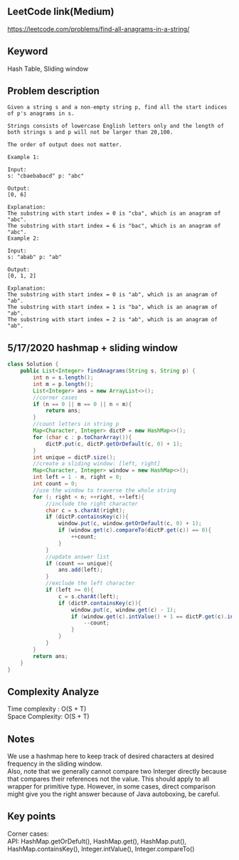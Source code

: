 ## LeetCode link(Medium)
https://leetcode.com/problems/find-all-anagrams-in-a-string/

## Keyword
Hash Table, Sliding window

## Problem description
```
Given a string s and a non-empty string p, find all the start indices of p's anagrams in s.

Strings consists of lowercase English letters only and the length of both strings s and p will not be larger than 20,100.

The order of output does not matter.

Example 1:

Input:
s: "cbaebabacd" p: "abc"

Output:
[0, 6]

Explanation:
The substring with start index = 0 is "cba", which is an anagram of "abc".
The substring with start index = 6 is "bac", which is an anagram of "abc".
Example 2:

Input:
s: "abab" p: "ab"

Output:
[0, 1, 2]

Explanation:
The substring with start index = 0 is "ab", which is an anagram of "ab".
The substring with start index = 1 is "ba", which is an anagram of "ab".
The substring with start index = 2 is "ab", which is an anagram of "ab".
```
## 5/17/2020 hashmap + sliding window

```java
class Solution {
    public List<Integer> findAnagrams(String s, String p) {
        int n = s.length();
        int m = p.length();
        List<Integer> ans = new ArrayList<>();
        //corner cases
        if (n == 0 || m == 0 || n < m){
            return ans;
        }
        //count letters in string p
        Map<Character, Integer> dictP = new HashMap<>();
        for (char c : p.toCharArray()){
            dictP.put(c, dictP.getOrDefault(c, 0) + 1);
        }
        int unique = dictP.size();
        //create a sliding window: [left, right]
        Map<Character, Integer> window = new HashMap<>();
        int left = 1 - m, right = 0;
        int count = 0;
        //use the window to traverse the whole string
        for (; right < n; ++right, ++left){
            //include the right character
            char c = s.charAt(right);
            if (dictP.containsKey(c)){
                window.put(c, window.getOrDefault(c, 0) + 1);
                if (window.get(c).compareTo(dictP.get(c)) == 0){
                    ++count;
                }
            }
            //update answer list
            if (count == unique){
                ans.add(left);
            }
            //exclude the left character
            if (left >= 0){
                c = s.charAt(left);
                if (dictP.containsKey(c)){
                    window.put(c, window.get(c) - 1);
                    if (window.get(c).intValue() + 1 == dictP.get(c).intValue()){
                        --count;
                    }
                }
            }
        }
        return ans;
    }
}
```

## Complexity Analyze
Time complexity : O(S + T)\
Space Complexity: O(S + T)


## Notes
We use a hashmap here to keep track of desired characters at desired frequency in the sliding window.\
Also, note that we generally cannot compare two Interger directly because that compares their references not the value. This should apply to all wrapper for primitive type. However, in some cases, direct comparison might give you the right answer because of Java autoboxing, be careful.

## Key points
Corner cases: \
API: HashMap.getOrDefult(), HashMap.get(), HashMap.put(), HashMap.containsKey(), Integer.intValue(), Integer.compareTo()
